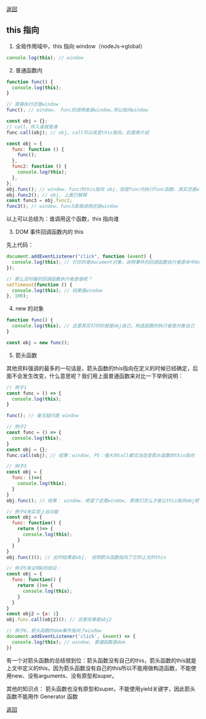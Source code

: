 [返回](./js.md)

## this 指向

1. 全局作用域中，this 指向 window（nodeJs->global）

```javascript
console.log(this); // window
```

2. 普通函数内

```javascript
function func() {
  console.log(this);
}

// 直接执行还是window
func(); // window， func的调用者是window,所以指向window

const obj = {};
// call，传入谁就是谁
func.call(obj); // obj, call可以改变this指向，后面再介绍

const obj = {
  func: function () {
    func();
  },
  func2: function () {
    console.log(this);
  },
};
obj.func(); // window，func内this指向 obj，但是func内执行func函数，其实还是window直接调用的，所以this指向window
obj.func2(); // obj, 上面已解释
const func3 = obj.func2;
func3(); // window，func3直接调用还是window
```

以上可以总结为：谁调用这个函数，this 指向谁

3. DOM 事件回调函数内的 this

先上代码：

```javascript
document.addEventListener("click", function (event) {
  console.log(this); // 打印的是document对象，说明事件的回调函数执行者是命中dom对象
});

// 那么定时器的回调函数执行者是谁呢？
setTimeout(function () {
  console.log(this); // 结果是window
}, 100);
```

4. new 的对象

```javascript
function func() {
  console.log(this); // 这里其实打印的就是obj自己，构造函数的执行者是对象自己
}

const obj = new func();
```

5. 箭头函数

其他资料强调的最多的一句话是，箭头函数的this指向在定义的时候已经确定，后面不会发生改变，什么意思呢？我们用上面普通函数来对比一下举例说明：


```javascript
// 例子1
const func = () => {
  console.log(this);
}

func(); // 毫无疑问是 window

// 例子2
const func = () => {
  console.log(this);
}
const obj = {};
func.call(obj); // 结果：window, PS：强大的call都无法改变箭头函数的this指向

// 例子3
const obj = {
  func: ()=>{
    console.log(this);
  }
}
obj.func(); // 结果： window，绝望了还是window, 那我们怎么才能让this指向obj呢？

// 例子4来实现上诉功能
const obj = {
  func: function() {
    return ()=> {
      console.log(this);
    }
  }
}
obj.func()(); // 此时结果是obj， 说明箭头函数指向了它的上文的this

// 例子5来证明4的结论：
const obj = {
  func: function() {
    return ()=> {
      console.log(this);
    }
  }
}
const obj2 = {a: 1}
obj.func.call(obj2)(); // 这里结果是obj2

// 例子6，箭头函数的dom事件指向了window
document.addEventListener('click', (event) => {
  console.log(this); // window, 普通函数是dom
})

```

有一个对箭头函数的总结很到位：箭头函数没有自己的this，箭头函数的this就是上文中定义的this，因为箭头函数没有自己的this所以不能用做构造函数，不能使用new、没有arguments、没有原型和super。

其他的知识点： 箭头函数也没有原型和super。不能使用yield关键字，因此箭头函数不能用作 Generator 函数

[返回](./js.md)
